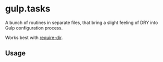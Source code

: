 # gulp.tasks

A bunch of routines in separate files, that bring a slight feeling of DRY into Gulp configuration process.

Works best with [require-dir](https://www.npmjs.com/package/require-dir).


## Usage
